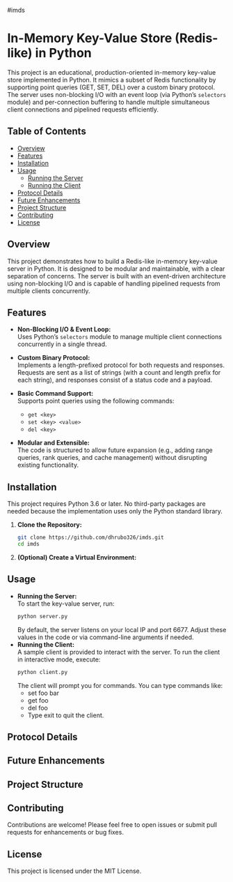 #imds
# In-Memory Key-Value Store (Redis-like) in Python

This project is an educational, production-oriented in-memory key-value store implemented in Python. It mimics a subset of Redis functionality by supporting point queries (GET, SET, DEL) over a custom binary protocol. The server uses non-blocking I/O with an event loop (via Python’s `selectors` module) and per-connection buffering to handle multiple simultaneous client connections and pipelined requests efficiently.

## Table of Contents

- [Overview](#overview)
- [Features](#features)
- [Installation](#installation)
- [Usage](#usage)
  - [Running the Server](#running-the-server)
  - [Running the Client](#running-the-client)
- [Protocol Details](#protocol-details)
- [Future Enhancements](#future-enhancements)
- [Project Structure](#project-structure)
- [Contributing](#contributing)
- [License](#license)

## Overview

This project demonstrates how to build a Redis-like in-memory key-value server in Python. It is designed to be modular and maintainable, with a clear separation of concerns. The server is built with an event-driven architecture using non-blocking I/O and is capable of handling pipelined requests from multiple clients concurrently.

## Features

- **Non-Blocking I/O & Event Loop:**  
  Uses Python’s `selectors` module to manage multiple client connections concurrently in a single thread.
  
- **Custom Binary Protocol:**  
  Implements a length-prefixed protocol for both requests and responses. Requests are sent as a list of strings (with a count and length prefix for each string), and responses consist of a status code and a payload.
  
- **Basic Command Support:**  
  Supports point queries using the following commands:
  - `get <key>`
  - `set <key> <value>`
  - `del <key>`
  
- **Modular and Extensible:**  
  The code is structured to allow future expansion (e.g., adding range queries, rank queries, and cache management) without disrupting existing functionality.

## Installation

This project requires Python 3.6 or later. No third-party packages are needed because the implementation uses only the Python standard library.

1. **Clone the Repository:**

   ```bash
   git clone https://github.com/dhrubo326/imds.git
   cd imds
   ```
2. **(Optional) Create a Virtual Environment:**

## Usage

- **Running the Server:**  
  To start the key-value server, run:
  ```bash
  python server.py
  ```
  By default, the server listens on your local IP and port 6677. Adjust these values in the code or via command-line arguments if needed.
- **Running the Client:**  
  A sample client is provided to interact with the server. To run the client in interactive mode, execute:
  ```bash
  python client.py
  ```
  The client will prompt you for commands. You can type commands like:
  - set foo bar
  - get foo
  - del foo
  - Type exit to quit the client.
  
## Protocol Details

## Future Enhancements

## Project Structure

## Contributing
Contributions are welcome! Please feel free to open issues or submit pull requests for enhancements or bug fixes.

## License
This project is licensed under the MIT License.

